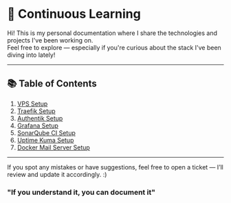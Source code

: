 # 📘 Continuous Learning

Hi! This is my personal documentation where I share the technologies and projects I've been working on.  
Feel free to explore — especially if you're curious about the stack I've been diving into lately!

---

## 📚 Table of Contents

1. [VPS Setup](vps-setup.md)  
2. [Traefik Setup](traefik-setup.md)  
3. [Authentik Setup](vps-setup.md)  
4. [Grafana Setup](monitoring-setup.md)  
5. [SonarQube CI Setup](sonarqube-ci-setup.md)  
6. [Uptime Kuma Setup](uptime-kuma-setup.md) 
7. [Docker Mail Server Setup](docker-mail-server-setup.md)  
---

If you spot any mistakes or have suggestions, feel free to open a ticket — I’ll review and update it accordingly.  :) 

### "If you understand it, you can document it" 
